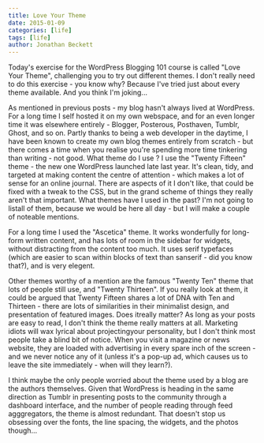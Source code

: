 ```yaml
---
title: Love Your Theme
date: 2015-01-09
categories: [life]
tags: [life]
author: Jonathan Beckett
---
```


Today's exercise for the WordPress Blogging 101 course is called "Love Your Theme", challenging you to try out different themes. I don't really need to do this exercise - you know why? Because I've tried just about every theme available. And you think I'm joking...

As mentioned in previous posts - my blog hasn't always lived at WordPress. For a long time I self hosted it on my own webspace, and for an even longer time it was elsewhere entirely - Blogger, Posterous, Posthaven, Tumblr, Ghost, and so on. Partly thanks to being a web developer in the daytime, I have been known to create my own blog themes entirely from scratch - but there comes a time when you realise you're spending more time tinkering than writing - not good. What theme do I use ? I use the "Twenty Fifteen" theme - the new one WordPress launched late last year. It's clean, tidy, and targeted at making content the centre of attention - which makes a lot of sense for an online journal. There are aspects of it I don't like, that could be fixed with a tweak to the CSS, but in the grand scheme of things they really aren't that important. What themes have I used in the past? I'm not going to listall of them, because we would be here all day - but I will make a couple of noteable mentions.

For a long time I used the "Ascetica" theme. It works wonderfully for long-form written content, and has lots of room in the sidebar for widgets, without distracting from the content too much. It uses serif typefaces (which are easier to scan within blocks of text than sanserif - did you know that?), and is very elegent.

Other themes worthy of a mention are the famous "Twenty Ten" theme that lots of people still use, and "Twenty Thirteen". If you really look at them, it could be argued that Twenty Fifteen shares a lot of DNA with Ten and Thirteen - there are lots of similarities in their minimalist design, and presentation of featured images. Does itreally matter? As long as your posts are easy to read, I don't think the theme really matters at all. Marketing idiots will wax lyrical about projectingyour personality, but I don't think most people take a blind bit of notice. When you visit a magazine or news website, they are loaded with advertising in every spare inch of the screen - and we never notice any of it (unless it's a pop-up ad, which causes us to leave the site immediately - when will they learn?).

I think maybe the only people worried about the theme used by a blog are the authors themselves. Given that WordPress is heading in the same direction as Tumblr in presenting posts to the community through a dashboard interface, and the number of people reading through feed agggregators, the theme is almost redundant. That doesn't stop us obsessing over the fonts, the line spacing, the widgets, and the photos though...